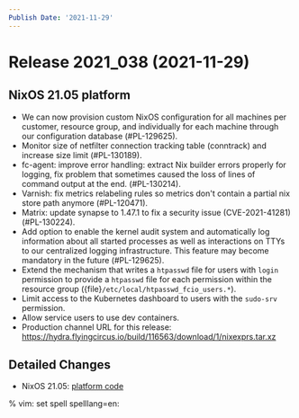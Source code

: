```yaml
---
Publish Date: '2021-11-29'
---
```


# Release 2021_038 (2021-11-29)

## NixOS 21.05 platform

- We can now provision custom NixOS configuration for all machines per customer,
  resource group, and individually for each machine through our configuration
  database (#PL-129625).
- Monitor size of netfilter connection tracking table (conntrack) and increase
  size limit (#PL-130189).
- fc-agent: improve error handling: extract Nix builder errors properly for logging,
  fix problem that sometimes caused the loss of lines of command output at the end.
  (#PL-130214).
- Varnish: fix metrics relabeling rules so metrics don't contain a partial nix
  store path anymore (#PL-120471).
- Matrix: update synapse to 1.47.1 to fix a security issue (CVE-2021-41281) (#PL-130224).
- Add option to enable the kernel audit system and automatically log information
  about all started processes as well as interactions on TTYs to our centralized
  logging infrastructure. This feature may become mandatory in the future (#PL-129625).
- Extend the mechanism that writes a `htpasswd` file for users with `login`
  permission to provide a `htpasswd` file for each permission within the
  resource group ({file}`/etc/local/htpasswd_fcio_users.*`).
- Limit access to the Kubernetes dashboard to users with the `sudo-srv` permission.
- Allow service users to use dev containers.
- Production channel URL for this release: <https://hydra.flyingcircus.io/build/116563/download/1/nixexprs.tar.xz>

## Detailed Changes

- NixOS 21.05: [platform code](https://github.com/flyingcircusio/fc-nixos/compare/fc/r2021_037/21.05...d34e1da62c69380c350a81527af6a7bb48b77b52)

% vim: set spell spelllang=en:
